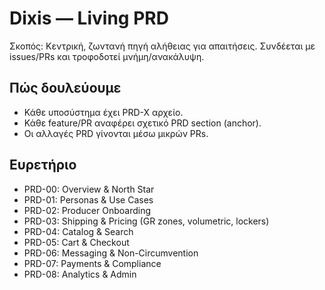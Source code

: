 # Dixis — Living PRD
Σκοπός: Κεντρική, ζωντανή πηγή αλήθειας για απαιτήσεις. Συνδέεται με issues/PRs και τροφοδοτεί μνήμη/ανακάλυψη.
## Πώς δουλεύουμε
- Κάθε υποσύστημα έχει PRD-X αρχείο.
- Κάθε feature/PR αναφέρει σχετικό PRD section (anchor).
- Οι αλλαγές PRD γίνονται μέσω μικρών PRs.
## Ευρετήριο
- PRD-00: Overview & North Star
- PRD-01: Personas & Use Cases
- PRD-02: Producer Onboarding
- PRD-03: Shipping & Pricing (GR zones, volumetric, lockers)
- PRD-04: Catalog & Search
- PRD-05: Cart & Checkout
- PRD-06: Messaging & Non-Circumvention
- PRD-07: Payments & Compliance
- PRD-08: Analytics & Admin